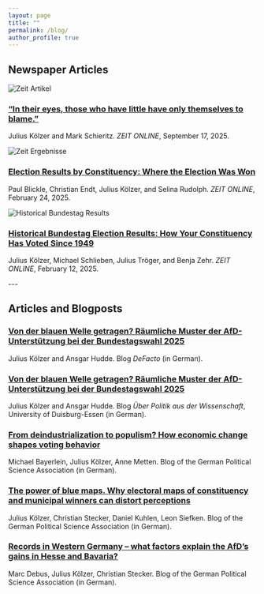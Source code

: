 ```yaml
---
layout: page
title: ""
permalink: /blog/
author_profile: true
---
```



<h2 class="blog-section-title">Newspaper Articles</h2>

<div class="blog-container">
  <div class="blog-card">
    <img src="/assets/images/zeit1.jpg" alt="Zeit Artikel" class="blog-card-img">
    <h3><a href="https://www.zeit.de/politik/2025-09">“In their eyes, those who have little have only themselves to blame.”</a></h3>
    <p>Julius Kölzer and Mark Schieritz. <i>ZEIT ONLINE</i>, September 17, 2025.</p>
  </div>

  <div class="blog-card">
    <img src="/assets/images/zeit2.jpg" alt="Zeit Ergebnisse" class="blog-card-img">
    <h3><a href="https://www.zeit.de/politik/2025-02">Election Results by Constituency: Where the Election Was Won</a></h3>
    <p>Paul Blickle, Christian Endt, Julius Kölzer, and Selina Rudolph. <i>ZEIT ONLINE</i>, February 24, 2025.</p>
  </div>

  <div class="blog-card">
    <img src="/assets/images/zeit3.jpg" alt="Historical Bundestag Results" class="blog-card-img">
    <h3><a href="https://www.zeit.de/politik/2025-02-12">Historical Bundestag Election Results: How Your Constituency Has Voted Since 1949</a></h3>
    <p>Julius Kölzer, Michael Schlieben, Julius Tröger, and Benja Zehr. <i>ZEIT ONLINE</i>, February 12, 2025.</p>
  </div>
</div>
---

<h2 class="blog-section-title">Articles and Blogposts</h2>

<div class="blog-container">
  <div class="blog-card">
    <h3><a href="https://defacto.uni-due.de/xyz">Von der blauen Welle getragen? Räumliche Muster der AfD-Unterstützung bei der Bundestagswahl 2025</a></h3>
    <p>Julius Kölzer and Ansgar Hudde. Blog <i>DeFacto</i> (in German).</p>
  </div>

  <div class="blog-card">
    <h3><a href="https://politik.uni-due.de/ueber-politik-aus-der-wissenschaft">Von der blauen Welle getragen? Räumliche Muster der AfD-Unterstützung bei der Bundestagswahl 2025</a></h3>
    <p>Julius Kölzer and Ansgar Hudde. Blog <i>Über Politik aus der Wissenschaft</i>, University of Duisburg-Essen (in German).</p>
  </div>

  <div class="blog-card">
    <h3><a href="https://gpsa-blog.de/abc">From deindustrialization to populism? How economic change shapes voting behavior</a></h3>
    <p>Michael Bayerlein, Julius Kölzer, Anne Metten. Blog of the German Political Science Association (in German).</p>
  </div>

  <div class="blog-card">
    <h3><a href="https://gpsa-blog.de/blue-maps">The power of blue maps. Why electoral maps of constituency and municipal winners can distort perceptions</a></h3>
    <p>Julius Kölzer, Christian Stecker, Daniel Kuhlen, Leon Siefken. Blog of the German Political Science Association (in German).</p>
  </div>

  <div class="blog-card">
    <h3><a href="https://gpsa-blog.de/records">Records in Western Germany – what factors explain the AfD’s gains in Hesse and Bavaria?</a></h3>
    <p>Marc Debus, Julius Kölzer, Christian Stecker. Blog of the German Political Science Association (in German).</p>
  </div>
</div>
